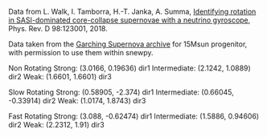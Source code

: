 Data from L. Walk, I. Tamborra, H.-T. Janka, A. Summa, [Identifying rotation in SASI-dominated core-collapse supernovae with a neutrino gyroscope](https://arxiv.org/abs/1807.02366), Phys. Rev. D 98:123001, 2018.

Data taken from the [Garching Supernova archive](https://wwwmpa.mpa-garching.mpg.de/ccsnarchive/data/Walk2018/) for 15Msun progenitor, with permission to use them within snewpy.


Non Rotating
Strong: (3.0166, 0.19636) dir1
Intermediate: (2.1242, 1.0889) dir2
Weak: (1.6601, 1.6601) dir3

Slow Rotating
Strong: (0.58905, -2.374) dir1
Intermediate: (0.66045, -0.33914) dir2
Weak: (1.0174, 1.8743) dir3

Fast Rotating
Strong: (3.088, -0.62474) dir1
Intermediate: (1.5886, 0.94606) dir2
Weak: (2.2312, 1.91) dir3
